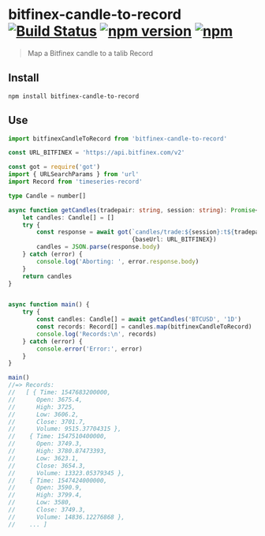 # bitfinex-candle-to-record [![Build Status](https://travis-ci.org/strong-roots-capital/bitfinex-candle-to-record.svg?branch=master)](https://travis-ci.org/strong-roots-capital/bitfinex-candle-to-record) [![npm version](https://img.shields.io/npm/v/bitfinex-candle-to-record.svg)](https://npmjs.org/package/bitfinex-candle-to-record) [![npm](https://img.shields.io/npm/dt/bitfinex-candle-to-record.svg)](https://www.npmjs.com/package/bitfinex-candle-to-record)

> Map a Bitfinex candle to a talib Record

## Install

``` shell
npm install bitfinex-candle-to-record
```

## Use

``` typescript
import bitfinexCandleToRecord from 'bitfinex-candle-to-record'

const URL_BITFINEX = 'https://api.bitfinex.com/v2'

const got = require('got')
import { URLSearchParams } from 'url'
import Record from 'timeseries-record'

type Candle = number[]

async function getCandles(tradepair: string, session: string): Promise<Candle[]> {
    let candles: Candle[] = []
    try {
        const response = await got(`candles/trade:${session}:t${tradepair}/hist`,
                                   {baseUrl: URL_BITFINEX})
        candles = JSON.parse(response.body)
    } catch (error) {
        console.log('Aborting: ', error.response.body)
    }
    return candles
}


async function main() {
    try {
        const candles: Candle[] = await getCandles('BTCUSD', '1D')
        const records: Record[] = candles.map(bitfinexCandleToRecord)
        console.log('Records:\n', records)
    } catch (error) {
        console.error('Error:', error)
    }
}

main()
//=> Records:
//   [ { Time: 1547683200000,
//      Open: 3675.4,
//      High: 3725,
//      Low: 3606.2,
//      Close: 3701.7,
//      Volume: 9515.37704315 },
//    { Time: 1547510400000,
//      Open: 3749.3,
//      High: 3780.87473393,
//      Low: 3623.1,
//      Close: 3654.3,
//      Volume: 13323.05379345 },
//    { Time: 1547424000000,
//      Open: 3590.9,
//      High: 3799.4,
//      Low: 3580,
//      Close: 3749.3,
//      Volume: 14836.12276868 },
//    ... ]
```
